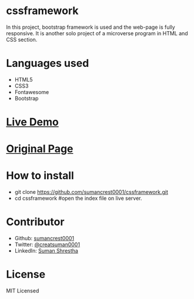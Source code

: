 # cssframework
In this project, bootstrap framework is used and the web-page is fully responsive. It is another solo project of a microverse program in HTML and CSS section.

# Languages used
- HTML5
- CSS3
- Fontawesome
- Bootstrap

# [Live Demo](https://rawcdn.githack.com/sumancrest0001/cssframework/aca5b5784d4fa79a1c3f1a490dd883c25913400f/index.html)

# [Original Page](https://www.newsweek.com/)

# How to install
- git clone https://github.com/sumancrest0001/cssframework.git
- cd cssframework
#open the index file on live server.

# Contributor
- Github: [sumancrest0001](https://github.com/sumancrest0001)
- Twitter: [@creatsuman0001]( https://twitter.com/crestsuman0001)
- LinkedIn: [Suman Shrestha](https://www.linkedin.com/in/suman-shrestha0001)

# License
MIT Licensed
